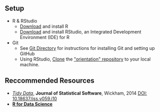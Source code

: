 ## Setup
* R & RStudio
    * [Download](https://cloud.r-project.org/) and install R
    * [Download](https://www.rstudio.com/products/rstudio/download/#download) and install RStudio, an Integrated Development Environment (IDE) for R
* Git
  * See [Git Directory](https://github.com/UB-BiomedicalInformatics/orientation/tree/master/Git) for instructions for installing Git and setting up GitHub
  * Using RStudio, [Clone](https://help.github.com/articles/cloning-a-repository/) the ["orientation" repository](https://github.com/UB-BiomedicalInformatics/orientation) to your local machine.

## Reccommended Resources
* [*Tidy Data*](http://dx.doi.org/10.18637/jss.v059.i10), **Journal of Statistical Software**, Wickham, 2014
[DOI:  10.18637/jss.v059.i10](http://dx.doi.org/10.18637/jss.v059.i10) 
* [**R for Data Science**](http://r4ds.had.co.nz/)

